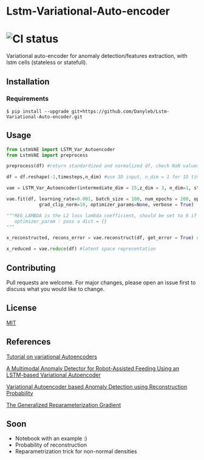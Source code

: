 # Lstm-Variational-Auto-encoder

#  ![CI status](https://img.shields.io/cocoapods/l/AFNetworking.svg)

Variational auto-encoder for anomaly detection/features extraction, with lstm cells (stateless or statefull). 

## Installation

### Requirements


`$ pip install --upgrade git+https://github.com/Danyleb/Lstm-Variational-Auto-encoder.git`

## Usage

```python
from LstmVAE import LSTM_Var_Autoencoder
from LstmVAE import preprocess

preprocess(df) #return standardized and normalized df, check NaN values replacing it with 0

df = df.reshape(-1,timesteps,n_dim) #use 3D input, n_dim = 1 for 1D time series. 

vae = LSTM_Var_Autoencoder(intermediate_dim = 15,z_dim = 3, n_dim=1, stateful = True) #default stateful = False

vae.fit(df, learning_rate=0.001, batch_size = 100, num_epochs = 200, opt = tf.train.AdamOptimizer, REG_LAMBDA = 0.01,
            grad_clip_norm=10, optimizer_params=None, verbose = True)

"""REG_LAMBDA is the L2 loss lambda coefficient, should be set to 0 if not desired.
   optimizer_param : pass a dict = {}
"""

x_reconstructed, recons_error = vae.reconstruct(df, get_error = True) #returns squared error

x_reduced = vae.reduce(df) #latent space representation
```



## Contributing
Pull requests are welcome. For major changes, please open an issue first to discuss what you would like to change.


## License
[MIT](https://choosealicense.com/licenses/mit/)

## References 
[Tutorial on variational Autoencoders](https://arxiv.org/pdf/1606.05908.pdf)

[A Multimodal Anomaly Detector for Robot-Assisted Feeding
Using an LSTM-based Variational Autoencoder](https://arxiv.org/pdf/1711.00614.pdf)

[Variational Autoencoder based Anomaly Detection
using Reconstruction Probability](http://dm.snu.ac.kr/static/docs/TR/SNUDM-TR-2015-03.pdf)

[The Generalized Reparameterization Gradient](http://www.cs.columbia.edu/~blei/papers/RuizTitsiasBlei2016b.pdf)

## Soon
- Notebook with an example :)
- Probability of reconstruction 
- Reparametrization trick for non-normal densities 
 

